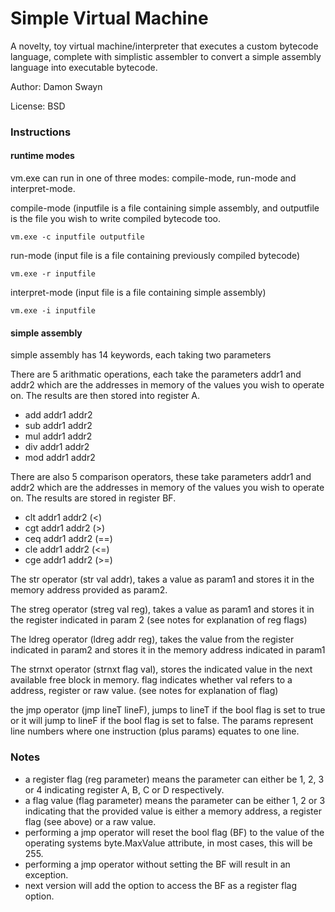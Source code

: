 ﻿<h1>Simple Virtual Machine</h1>

<p>
A novelty, toy virtual machine/interpreter that executes a custom bytecode language, complete with simplistic
assembler to convert a simple assembly language into executable bytecode.
</p>

<p>Author: Damon Swayn</p>
<p>License: BSD</p>

<h3>Instructions</h3>

<h4>runtime modes</h4>

<p>
vm.exe can run in one of three modes: compile-mode, run-mode and interpret-mode.
</p>

<p>compile-mode (inputfile is a file containing simple assembly, and outputfile is the file you wish to write compiled bytecode too.</p>
<code>vm.exe -c inputfile outputfile</code>

<p>run-mode (input file is a file containing previously compiled bytecode)</p>
<code>vm.exe -r inputfile</code>

<p>interpret-mode (input file is a file containing simple assembly)</p>
<code>vm.exe -i inputfile</code>

<h4>simple assembly</h4>

<p>simple assembly has 14 keywords, each taking two parameters</p>

<p>There are 5 arithmatic operations, each take the parameters addr1 and addr2 which are the addresses in memory of the values you wish to operate on. The results are then stored into register A.<p>

<ul>
	<li>add addr1 addr2</li>
	<li>sub addr1 addr2</li>
	<li>mul addr1 addr2</li>
	<li>div addr1 addr2</li>
	<li>mod addr1 addr2</li>
</ul>

<p>There are also 5 comparison operators, these take parameters addr1 and addr2 which are the addresses in memory of the values you wish to operate on. The results are stored in register BF.</p>

<ul>
	<li>clt addr1 addr2 (<)</li>
	<li>cgt addr1 addr2 (>)</li>
	<li>ceq addr1 addr2 (==)</li>
	<li>cle addr1 addr2 (<=)</li>
	<li>cge addr1 addr2 (>=)</li>
</ul>

<p>The str operator (str val addr), takes a value as param1 and stores it in the memory address provided as param2.</p>

<p>The streg operator (streg val reg), takes a value as param1 and stores it in the register indicated in param 2 (see notes for explanation of reg flags)</p>

<p>The ldreg operator (ldreg addr reg), takes the value from the register indicated in param2 and stores it in the memory address indicated in param1</p>

<p>The strnxt operator (strnxt flag val), stores the indicated value in the next available free block in memory. flag indicates whether val refers to a address, register or raw value. (see notes for explanation of flag)</p>

<p>the jmp operator (jmp lineT lineF), jumps to lineT if the bool flag is set to true or it will jump to lineF if the bool flag is set to false. The params represent line numbers where one instruction (plus params) equates to one line.</p>

<h3>Notes</h3>

<ul>
	<li>a register flag (reg parameter) means the parameter can either be 1, 2, 3 or 4 indicating register A, B, C or D respectively.</li>
	<li>a flag value (flag parameter) means the parameter can be either 1, 2 or 3 indicating that the provided value is either a memory address, a register flag (see above) or a raw value.</li>
	<li>performing a jmp operator will reset the bool flag (BF) to the value of the operating systems byte.MaxValue attribute, in most cases, this will be 255.</li>
	<li>performing a jmp operator without setting the BF will result in an exception.</li>
	<li>next version will add the option to access the BF as a register flag option.</li>
</ul>
